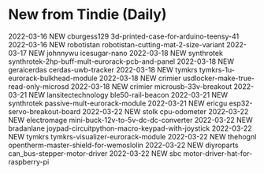# New from Tindie (Daily)
2022-03-16 NEW cburgess129 3d-printed-case-for-arduino-teensy-41
2022-03-16 NEW robotistan robotistan-cutting-mat-2-size-variant
2022-03-17 NEW johnnywu icesugar-nano
2022-03-18 NEW synthrotek synthrotek-2hp-buff-mult-eurorack-pcb-and-panel
2022-03-18 NEW geraicerdas cerdas-uwb-tracker
2022-03-18 NEW tymkrs tymkrs-1u-eurorack-bulkhead-module
2022-03-18 NEW crimier usdlocker-make-true-read-only-microsd
2022-03-18 NEW crimier microusb-33v-breakout
2022-03-21 NEW lansitectechnology ble50-rail-beacon
2022-03-21 NEW synthrotek passive-mult-eurorack-module
2022-03-21 NEW ericgu esp32-servo-breakout-board
2022-03-22 NEW stolk cpu-odometer
2022-03-22 NEW electromage mini-buck-12v-to-5v-dc-dc-converter
2022-03-22 NEW bradanlane joypad-circuitpython-macro-keypad-with-joystick
2022-03-22 NEW tymkrs tymkrs-visualizer-eurorack-module
2022-03-22 NEW thehognl opentherm-master-shield-for-wemoslolin
2022-03-22 NEW diyroparts can_bus-stepper-motor-driver
2022-03-22 NEW sbc motor-driver-hat-for-raspberry-pi
